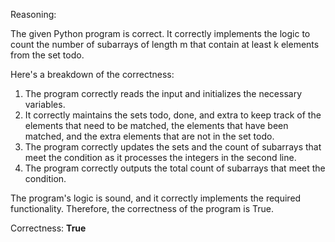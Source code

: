 Reasoning:

The given Python program is correct. It correctly implements the logic to count the number of subarrays of length m that contain at least k elements from the set todo.

Here's a breakdown of the correctness:

1. The program correctly reads the input and initializes the necessary variables.
2. It correctly maintains the sets todo, done, and extra to keep track of the elements that need to be matched, the elements that have been matched, and the extra elements that are not in the set todo.
3. The program correctly updates the sets and the count of subarrays that meet the condition as it processes the integers in the second line.
4. The program correctly outputs the total count of subarrays that meet the condition.

The program's logic is sound, and it correctly implements the required functionality. Therefore, the correctness of the program is True.

Correctness: **True**